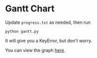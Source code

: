 # Gantt Chart

Update `progress.txt` as needed, then run

```
python gantt.py
```

It will give you a KeyError, but don't worry.

You can view the graph [here](https://plot.ly/~richardli068/0).